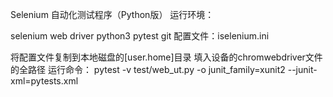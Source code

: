 Selenium 自动化测试程序（Python版） 运行环境：

selenium web driver
python3
pytest
git
配置文件：iselenium.ini

将配置文件复制到本地磁盘的[user.home]目录
填入设备的chromwebdriver文件的全路径
运行命令： pytest -v test/web_ut.py -o junit_family=xunit2 --junit-xml=pytests.xml